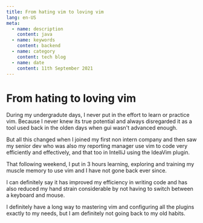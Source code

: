 ```yaml
---
title: From hating vim to loving vim
lang: en-US
meta:
  - name: description
    content: java
  - name: keywords
    content: backend
  - name: category
    content: tech blog
  - name: date
    content: 11th September 2021
---
```


# From hating to loving vim

During my undergradute days, I never put in the effort to learn or practice vim. Because I never knew its true potential and always disregarded it as a tool used back in the olden days when gui wasn't advanced enough.

But all this changed when I joined my first non intern company and then saw my senior dev who was also my reporting manager use vim to code very efficiently and effectively, and that too in IntelliJ using the IdeaVim plugin. 

That following weekend, I put in 3 hours learning, exploring and training my muscle memory to use vim and I have not gone back ever since.

I can definitely say it has improved my efficiency in writing code and has also reduced my hand strain considerable by not having to switch between a keyboard and mouse.

I definitely have a long way to mastering vim and configuring all the plugins exactly to my needs, but I am definitely not going back to my old habits.